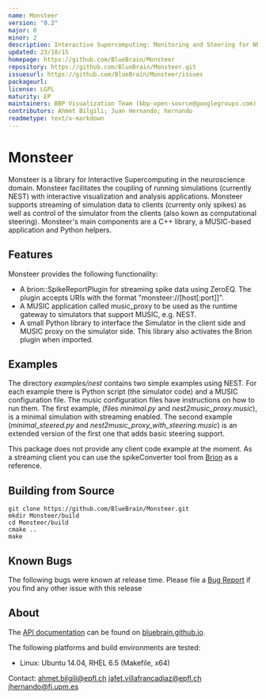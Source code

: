 ```yaml
---
name: Monsteer
version: "0.2"
major: 0
minor: 2
description: Interactive Supercomputing: Monitoring and Steering for NEST simulations
updated: 23/10/15
homepage: https://github.com/BlueBrain/Monsteer
repository: https://github.com/BlueBrain/Monsteer.git
issuesurl: https://github.com/BlueBrain/Monsteer/issues
packageurl: 
license: LGPL
maturity: EP
maintainers: BBP Visualization Team (bbp-open-source@googlegroups.com)
contributors: Ahmet Bilgili; Juan Hernando; hernando
readmetype: text/x-markdown
---
```

# Monsteer

Monsteer is a library for Interactive Supercomputing in the neuroscience
domain. Monsteer facilitates the coupling of running simulations
(currently NEST) with interactive visualization and analysis
applications. Monsteer supports streaming of simulation data to clients
(currenty only spikes) as well as control of the simulator from the
clients (also kown as computational steering). Monsteer's main
components are a C++ library, a MUSIC-based application and Python
helpers.

## Features

Monsteer provides the following functionality:
* A brion::SpikeReportPlugin for streaming spike data using ZeroEQ. The
  plugin accepts URIs with the format "monsteer://[host[:port]]".
* A MUSIC application called music_proxy to be used as the runtime gateway
  to simulators that support MUSIC, e.g. NEST.
* A small Python library to interface the Simulator in the client side and
  MUSIC proxy on the simulator side. This library also activates the Brion
  plugin when imported.

## Examples

The directory *examples/nest* contains two simple examples using NEST. For each
example there is Python script (the simulator code) and a MUSIC configuration
file. The music configuration files have instructions on how to run them. The
first example, (files *minimal.py* and *nest2music_proxy.music*), is a minimal
simulation with streaming enabled. The second example (*minimal_steered.py*
and *nest2music_proxy_with_steering.music*) is an extended version of the
first one that adds basic steering support.

This package does not provide any client code example at the moment. As a
streaming client you can use the spikeConverter tool from
[Brion](https://github.com/BlueBrain/Brion.git) as a reference.

## Building from Source

~~~
git clone https://github.com/BlueBrain/Monsteer.git
mkdir Monsteer/build
cd Monsteer/build
cmake ..
make
~~~

## Known Bugs

The following bugs were known at release time. Please file a
[Bug Report](https://github.com/BlueBrain/Monsteer/issues) if you find
any other issue with this release

## About

The [API documentation](http://bluebrain.github.io/Monsteer-0.2/index.html)
can be found on [bluebrain.github.io](http://bluebrain.github.io/).

The following platforms and build environments are tested:

* Linux: Ubuntu 14.04, RHEL 6.5 (Makefile, x64)

Contact: ahmet.bilgili@epfl.ch
         jafet.villafrancadiaz@epfl.ch
         jhernando@fi.upm.es

